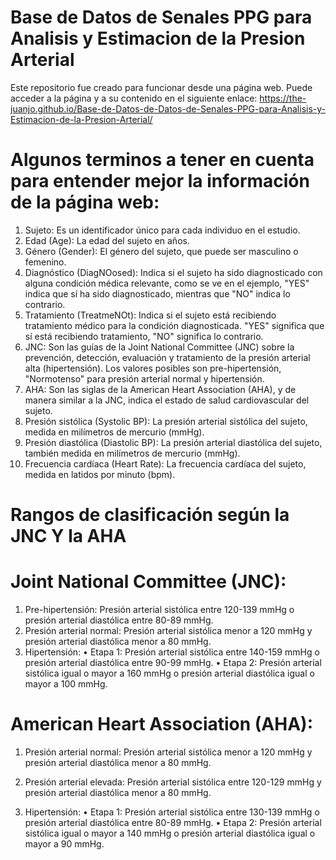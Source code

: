 # Base de Datos de Senales PPG para Analisis y Estimacion de la Presion Arterial
Este repositorio fue creado para funcionar desde una página web. Puede acceder a la página y a su contenido en el siguiente enlace: https://the-juanjo.github.io/Base-de-Datos-de-Datos-de-Senales-PPG-para-Analisis-y-Estimacion-de-la-Presion-Arterial/

# Algunos terminos a tener en cuenta para entender mejor la información de la página web:

1.	Sujeto: Es un identificador único para cada individuo en el estudio.
2.	Edad (Age): La edad del sujeto en años.
3.	Género (Gender): El género del sujeto, que puede ser masculino o femenino.
4.	Diagnóstico (DiagNOosed): Indica si el sujeto ha sido diagnosticado con alguna condición médica relevante, como se ve en el ejemplo, "YES" indica que sí ha sido diagnosticado, mientras que "NO" indica lo contrario.
5.	Tratamiento (TreatmeNOt): Indica si el sujeto está recibiendo tratamiento médico para la condición diagnosticada. "YES" significa que sí está recibiendo tratamiento, "NO" significa lo contrario.
6.	JNC: Son las guías de la Joint National Committee (JNC) sobre la prevención, detección, evaluación y tratamiento de la presión arterial alta (hipertensión). Los valores posibles son  pre-hipertensión, "Normotenso" para presión arterial normal y hipertensión.
7.	AHA: Son las siglas de la American Heart Association (AHA), y de manera similar a la JNC, indica el estado de salud cardiovascular del sujeto.
8.	Presión sistólica (Systolic BP): La presión arterial sistólica del sujeto, medida en milímetros de mercurio (mmHg).
9.	Presión diastólica (Diastolic BP): La presión arterial diastólica del sujeto, también medida en milímetros de mercurio (mmHg).
10.	Frecuencia cardíaca (Heart Rate): La frecuencia cardíaca del sujeto, medida en latidos por minuto (bpm).

# Rangos de clasificación  según la JNC Y la AHA

# Joint National Committee (JNC):
1.	Pre-hipertensión: Presión arterial sistólica entre 120-139 mmHg o presión arterial diastólica entre 80-89 mmHg.
2.	Presión arterial normal: Presión arterial sistólica menor a 120 mmHg y presión arterial diastólica menor a 80 mmHg.
3.	Hipertensión:
•	Etapa 1: Presión arterial sistólica entre 140-159 mmHg o presión arterial diastólica entre 90-99 mmHg.
•	Etapa 2: Presión arterial sistólica igual o mayor a 160 mmHg o presión arterial diastólica igual o mayor a 100 mmHg.

# American Heart Association (AHA):
1.	Presión arterial normal: Presión arterial sistólica menor a 120 mmHg y presión arterial diastólica menor a 80 mmHg.
2.	Presión arterial elevada: Presión arterial sistólica entre 120-129 mmHg y presión arterial diastólica menor a 80 mmHg.
   
3.	Hipertensión:
•	Etapa 1: Presión arterial sistólica entre 130-139 mmHg o presión arterial diastólica entre 80-89 mmHg.
•	Etapa 2: Presión arterial sistólica igual o mayor a 140 mmHg o presión arterial diastólica igual o mayor a 90 mmHg.
